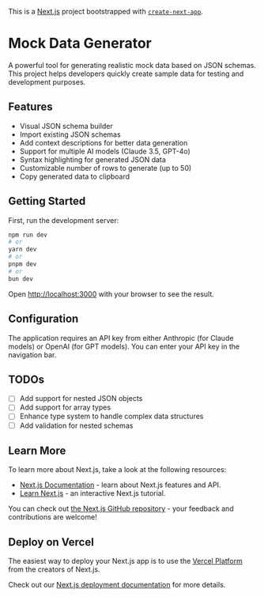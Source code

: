 This is a [Next.js](https://nextjs.org) project bootstrapped with [`create-next-app`](https://nextjs.org/docs/app/api-reference/cli/create-next-app).

# Mock Data Generator

A powerful tool for generating realistic mock data based on JSON schemas. This project helps developers quickly create sample data for testing and development purposes.

## Features

- Visual JSON schema builder
- Import existing JSON schemas
- Add context descriptions for better data generation
- Support for multiple AI models (Claude 3.5, GPT-4o)
- Syntax highlighting for generated JSON data
- Customizable number of rows to generate (up to 50)
- Copy generated data to clipboard

## Getting Started

First, run the development server:

```bash
npm run dev
# or
yarn dev
# or
pnpm dev
# or
bun dev
```

Open [http://localhost:3000](http://localhost:3000) with your browser to see the result.

## Configuration

The application requires an API key from either Anthropic (for Claude models) or OpenAI (for GPT models). You can enter your API key in the navigation bar.

## TODOs

- [ ] Add support for nested JSON objects
- [ ] Add support for array types
- [ ] Enhance type system to handle complex data structures
- [ ] Add validation for nested schemas

## Learn More

To learn more about Next.js, take a look at the following resources:

- [Next.js Documentation](https://nextjs.org/docs) - learn about Next.js features and API.
- [Learn Next.js](https://nextjs.org/learn) - an interactive Next.js tutorial.

You can check out [the Next.js GitHub repository](https://github.com/vercel/next.js) - your feedback and contributions are welcome!

## Deploy on Vercel

The easiest way to deploy your Next.js app is to use the [Vercel Platform](https://vercel.com/new?utm_medium=default-template&filter=next.js&utm_source=create-next-app&utm_campaign=create-next-app-readme) from the creators of Next.js.

Check out our [Next.js deployment documentation](https://nextjs.org/docs/app/building-your-application/deploying) for more details.
